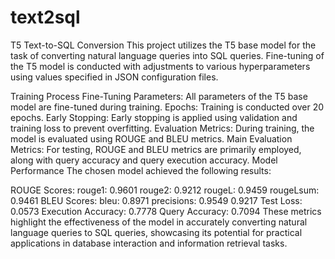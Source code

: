 # text2sql
T5 Text-to-SQL Conversion
This project utilizes the T5 base model for the task of converting natural language queries into SQL queries. Fine-tuning of the T5 model is conducted with adjustments to various hyperparameters using values specified in JSON configuration files.

Training Process
Fine-Tuning Parameters: All parameters of the T5 base model are fine-tuned during training.
Epochs: Training is conducted over 20 epochs.
Early Stopping: Early stopping is applied using validation and training loss to prevent overfitting.
Evaluation Metrics: During training, the model is evaluated using ROUGE and BLEU metrics.
Main Evaluation Metrics: For testing, ROUGE and BLEU metrics are primarily employed, along with query accuracy and query execution accuracy.
Model Performance
The chosen model achieved the following results:

ROUGE Scores:
rouge1: 0.9601
rouge2: 0.9212
rougeL: 0.9459
rougeLsum: 0.9461
BLEU Scores:
bleu: 0.8971
precisions:
0.9549
0.9217
Test Loss: 0.0573
Execution Accuracy: 0.7778
Query Accuracy: 0.7094
These metrics highlight the effectiveness of the model in accurately converting natural language queries to SQL queries, showcasing its potential for practical applications in database interaction and information retrieval tasks.
